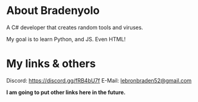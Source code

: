 # About Bradenyolo
A C# developer that creates random tools and viruses.

My goal is to learn Python, and JS. Even HTML!
# My links & others
Discord: https://discord.gg/fRB4bU7f
E-Mail: lebronbraden52@gmail.com 

**I am going to put other links here in the future.**
